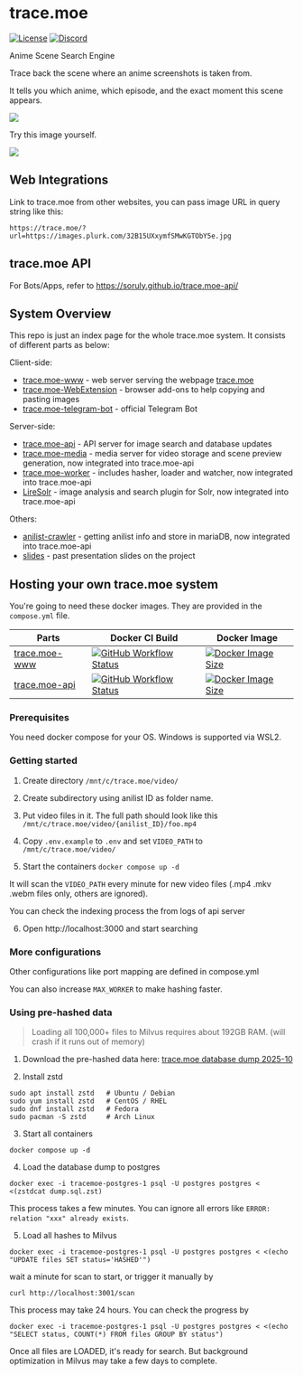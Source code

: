 # trace.moe

[![License](https://img.shields.io/github/license/soruly/trace.moe.svg?style=flat-square)](https://github.com/soruly/trace.moe/blob/master/LICENSE)
[![Discord](https://img.shields.io/discord/437578425767559188.svg?style=flat-square)](https://discord.gg/K9jn6Kj)

Anime Scene Search Engine

Trace back the scene where an anime screenshots is taken from.

It tells you which anime, which episode, and the exact moment this scene appears.

![](https://images.plurk.com/4YFSKDO1Yc5Fbj6yj4ot2.jpg)

Try this image yourself.

![](https://images.plurk.com/32B15UXxymfSMwKGTObY5e.jpg)

## Web Integrations

Link to trace.moe from other websites, you can pass image URL in query string like this:

```
https://trace.moe/?url=https://images.plurk.com/32B15UXxymfSMwKGTObY5e.jpg
```

## trace.moe API

For Bots/Apps, refer to https://soruly.github.io/trace.moe-api/

## System Overview

This repo is just an index page for the whole trace.moe system. It consists of different parts as below:

Client-side:

- [trace.moe-www](https://github.com/soruly/trace.moe-www) - web server serving the webpage [trace.moe](https://trace.moe)
- [trace.moe-WebExtension](https://github.com/soruly/trace.moe-WebExtension) - browser add-ons to help copying and pasting images
- [trace.moe-telegram-bot](https://github.com/soruly/trace.moe-telegram-bot) - official Telegram Bot

Server-side:

- [trace.moe-api](https://github.com/soruly/trace.moe-api) - API server for image search and database updates
- [trace.moe-media](https://github.com/soruly/trace.moe-media) - media server for video storage and scene preview generation, now integrated into trace.moe-api
- [trace.moe-worker](https://github.com/soruly/trace.moe-worker) - includes hasher, loader and watcher, now integrated into trace.moe-api
- [LireSolr](https://github.com/soruly/liresolr) - image analysis and search plugin for Solr, now integrated into trace.moe-api

Others:

- [anilist-crawler](https://github.com/soruly/anilist-crawler) - getting anilist info and store in mariaDB, now integrated into trace.moe-api
- [slides](https://github.com/soruly/slides) - past presentation slides on the project

## Hosting your own trace.moe system

You're going to need these docker images. They are provided in the `compose.yml` file.

| Parts                                                    | Docker CI Build                                                                                                                                                                             | Docker Image                                                                                                                                                                         |
| -------------------------------------------------------- | ------------------------------------------------------------------------------------------------------------------------------------------------------------------------------------------- | ------------------------------------------------------------------------------------------------------------------------------------------------------------------------------------ |
| [trace.moe-www](https://github.com/soruly/trace.moe-www) | [![GitHub Workflow Status](https://img.shields.io/github/actions/workflow/status/soruly/trace.moe-www/docker-image.yml?style=flat-square)](https://github.com/soruly/trace.moe-www/actions) | [![Docker Image Size](https://img.shields.io/docker/image-size/soruly/trace.moe-www/latest?style=flat-square)](https://github.com/soruly/trace.moe-www/pkgs/container/trace.moe-www) |
| [trace.moe-api](https://github.com/soruly/trace.moe-api) | [![GitHub Workflow Status](https://img.shields.io/github/actions/workflow/status/soruly/trace.moe-api/docker-image.yml?style=flat-square)](https://github.com/soruly/trace.moe-api/actions) | [![Docker Image Size](https://img.shields.io/docker/image-size/soruly/trace.moe-api/latest?style=flat-square)](https://github.com/soruly/trace.moe-api/pkgs/container/trace.moe-api) |

### Prerequisites

You need docker compose for your OS. Windows is supported via WSL2.

### Getting started

1. Create directory `/mnt/c/trace.moe/video/`

2. Create subdirectory using anilist ID as folder name.

3. Put video files in it. The full path should look like this `/mnt/c/trace.moe/video/{anilist_ID}/foo.mp4`

4. Copy `.env.example` to `.env` and set `VIDEO_PATH` to `/mnt/c/trace.moe/video/`

5. Start the containers `docker compose up -d`

It will scan the `VIDEO_PATH` every minute for new video files (.mp4 .mkv .webm files only, others are ignored).

You can check the indexing process the from logs of api server

6. Open http://localhost:3000 and start searching

### More configurations

Other configurations like port mapping are defined in compose.yml

You can also increase `MAX_WORKER` to make hashing faster.

### Using pre-hashed data

> Loading all 100,000+ files to Milvus requires about 192GB RAM. (will crash if it runs out of memory)

1. Download the pre-hashed data here: [trace.moe database dump 2025-10](https://nyaa.si/view/2029214)

2. Install zstd

```
sudo apt install zstd   # Ubuntu / Debian
sudo yum install zstd   # CentOS / RHEL
sudo dnf install zstd   # Fedora
sudo pacman -S zstd     # Arch Linux
```

3. Start all containers

```
docker compose up -d
```

4. Load the database dump to postgres

```
docker exec -i tracemoe-postgres-1 psql -U postgres postgres < <(zstdcat dump.sql.zst)
```

This process takes a few minutes. You can ignore all errors like `ERROR: relation "xxx" already exists`.

5. Load all hashes to Milvus

```
docker exec -i tracemoe-postgres-1 psql -U postgres postgres < <(echo "UPDATE files SET status='HASHED'")
```

wait a minute for scan to start, or trigger it manually by

```
curl http://localhost:3001/scan
```

This process may take 24 hours. You can check the progress by

```
docker exec -i tracemoe-postgres-1 psql -U postgres postgres < <(echo "SELECT status, COUNT(*) FROM files GROUP BY status")
```

Once all files are LOADED, it's ready for search. But background optimization in Milvus may take a few days to complete.
